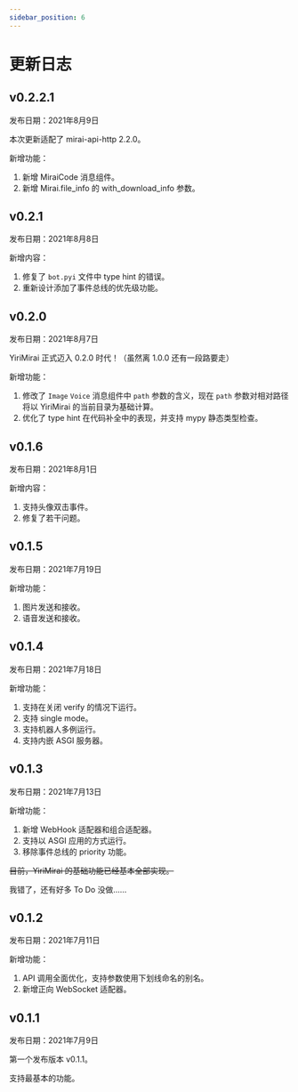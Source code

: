 ```yaml
---
sidebar_position: 6
---
```


# 更新日志

## v0.2.2.1

发布日期：2021年8月9日

本次更新适配了 mirai-api-http 2.2.0。

新增功能：

1. 新增 MiraiCode 消息组件。
2. 新增 Mirai.file_info 的 with_download_info 参数。

## v0.2.1

发布日期：2021年8月8日

新增内容：

1. 修复了 `bot.pyi` 文件中 type hint 的错误。
2. 重新设计添加了事件总线的优先级功能。

## v0.2.0

发布日期：2021年8月7日

YiriMirai 正式迈入 0.2.0 时代！（虽然离 1.0.0 还有一段路要走）

新增功能：

1. 修改了 `Image` `Voice` 消息组件中 `path` 参数的含义，现在 `path` 参数对相对路径将以 YiriMirai 的当前目录为基础计算。
2. 优化了 type hint 在代码补全中的表现，并支持 mypy 静态类型检查。

## v0.1.6

发布日期：2021年8月1日

新增内容：

1. 支持头像双击事件。
2. 修复了若干问题。

## v0.1.5

发布日期：2021年7月19日

新增功能：

1. 图片发送和接收。
2. 语音发送和接收。

## v0.1.4

发布日期：2021年7月18日

新增功能：

1. 支持在关闭 verify 的情况下运行。
2. 支持 single mode。
3. 支持机器人多例运行。
4. 支持内嵌 ASGI 服务器。

## v0.1.3

发布日期：2021年7月13日

新增功能：

1. 新增 WebHook 适配器和组合适配器。
2. 支持以 ASGI 应用的方式运行。
3. 移除事件总线的 priority 功能。

~~目前，YiriMirai 的基础功能已经基本全部实现。~~

我错了，还有好多 To Do 没做……

## v0.1.2

发布日期：2021年7月11日

新增功能：

1. API 调用全面优化，支持参数使用下划线命名的别名。
2. 新增正向 WebSocket 适配器。

## v0.1.1

发布日期：2021年7月9日

第一个发布版本 v0.1.1。

支持最基本的功能。
